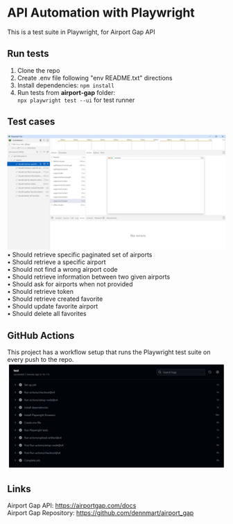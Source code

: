# API Automation with Playwright
This is a test suite in Playwright, for Airport Gap API

## Run tests
1. Clone the repo
2. Create .env file following "env README.txt" directions
3. Install dependencies: `npm install`
4. Run tests from **airport-gap** folder:  
   `npx playwright test --ui` for test runner

## Test cases
![screenshot](https://github.com/egaraujo/airport-gap-api-automation/blob/main/screenshot.jpg)  
• Should retrieve specific paginated set of airports  
• Should retrieve a specific airport  
• Should not find a wrong airport code  
• Should retrieve information between two given airports  
• Should ask for airports when not provided  
• Should retrieve token  
• Should retrieve created favorite  
• Should update favorite airport  
• Should delete all favorites  

## GitHub Actions  
This project has a workflow setup that runs the Playwright test suite on every push to the repo.  
![screenshot](https://github.com/egaraujo/airport-gap-api-automation/blob/main/actions.png)  

## Links
Airport Gap API: https://airportgap.com/docs  
Airport Gap Repository: https://github.com/dennmart/airport_gap
